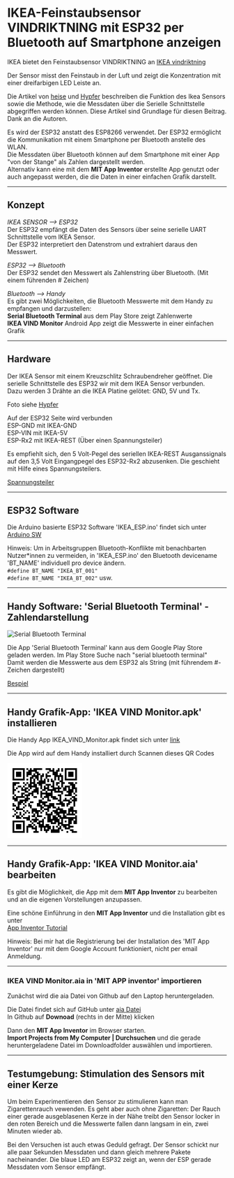 # IKEA-Feinstaubsensor VINDRIKTNING mit ESP32 per Bluetooth auf Smartphone anzeigen

IKEA bietet den Feinstaubsensor VINDRIKTNING an
[IKEA vindriktning](https://www.ikea.com/de/de/p/vindriktning-luftqualitaetssensor-70498242/)

Der Sensor misst den Feinstaub in der Luft und zeigt die Konzentration mit einer dreifarbigen LED Leiste an.  

Die Artikel von [heise](https://www.heise.de/ratgeber/Ikea-Feinstaubsensor-Vindriktning-zum-IoT-Device-aufbohren-6164149.html) und [Hypfer](https://github.com/Hypfer/esp8266-vindriktning-particle-sensor) beschreiben die Funktion des Ikea Sensors sowie die Methode, wie die Messdaten über die Serielle Schnittstelle abgegriffen werden können. Diese Artikel sind Grundlage für diesen Beitrag. Dank an die Autoren.

Es wird der ESP32 anstatt des ESP8266 verwendet. Der ESP32 ermöglicht die Kommunikation mit einem Smartphone per Bluetooth anstelle des WLAN.  
Die Messdaten über Bluetooth können auf dem Smartphone mit einer App "von der Stange" als Zahlen dargestellt werden.  
Alternativ kann eine mit dem **MIT App Inventor** erstellte App genutzt oder auch angepasst werden, die die Daten in einer einfachen Grafik darstellt.

---

## Konzept

*IKEA SENSOR --> ESP32*  
Der ESP32 empfängt die Daten des Sensors über seine serielle UART Schnittstelle vom IKEA Sensor.  
Der ESP32 interpretiert den Datenstrom und extrahiert daraus den Messwert.

*ESP32 --> Bluetooth*  
Der ESP32 sendet den Messwert als Zahlenstring über Bluetooth. (Mit einem führenden # Zeichen)

*Bluetooth --> Handy*  
Es gibt zwei Möglichkeiten, die Bluetooth Messwerte mit dem Handy zu empfangen und darzustellen:  
**Serial Bluetooth Terminal** aus dem Play Store zeigt Zahlenwerte  
**IKEA VIND Monitor** Android App zeigt die Messwerte in einer einfachen Grafik

---

## Hardware

Der IKEA Sensor mit einem Kreuzschlitz Schraubendreher geöffnet. Die serielle Schnittstelle des ESP32 wir mit dem IKEA Sensor verbunden.  
Dazu werden 3 Drähte an die IKEA Platine gelötet: GND, 5V und Tx.

Foto siehe [Hypfer](https://github.com/Hypfer/esp8266-vindriktning-particle-sensor)

Auf der ESP32 Seite wird verbunden  
ESP-GND mit IKEA-GND  
ESP-VIN mit IKEA-5V  
ESP-Rx2 mit IKEA-REST (Über einen Spannungsteiler)

Es empfiehlt sich, den 5 Volt-Pegel des seriellen IKEA-REST Ausganssignals auf den 3,5 Volt Eingangpegel des ESP32-Rx2 abzusenken. Die geschieht mit Hilfe eines Spannungsteilers.

[Spannungsteiler](https://github.com/PeterDirnhofer/IKEA-vindriktning-ESP32-Bluetooth/blob/ed034369126b07c1828fe7f08cb3ad05aead517b/images/Schematics.png)

---

## ESP32 Software

Die Arduino basierte ESP32 Software 'IKEA_ESP.ino' findet sich unter [Arduino SW](https://github.com/PeterDirnhofer/IKEA-vintrikning-ESP32-Bluetooth/blob/main/IKEA_ESP32.ino)

Hinweis: Um in Arbeitsgruppen Bluetooth-Konflikte mit benachbarten Nutzer\*innen zu vermeiden, in 'IKEA_ESP.ino' den Bluetooth devicename 'BT_NAME' individuell  pro device ändern.  
``#define BT_NAME "IKEA_BT_001"``  
``#define BT_NAME "IKEA_BT_002"`` usw.

---

## Handy Software: 'Serial Bluetooth Terminal' - Zahlendarstellung

![Serial Bluetooth Terminal](images/rial_bluetooth_terminal_logo.jpg)

Die App 'Serial Bluetooth Terminal' kann aus dem Google Play Store geladen werden. Im Play Store Suche nach "serial bluetooth terminal"  
Damit werden die Messwerte aus dem ESP32 als String (mit führendem #-Zeichen dargestellt)  

[Bespiel](images/sreenshot_serial_bluetooth_terminal.jpg)

---

## Handy Grafik-App: 'IKEA VIND Monitor.apk' installieren

Die Handy App IKEA_VIND_Monitor.apk findet sich unter [link](https://github.com/PeterDirnhofer/IKEA-vindriktning-ESP32-Bluetooth/blob/0154a634109c5e6da7ed0f975415ef33b83ec778/IKEA_VIND_Monitor.apk)

Die App wird auf dem Handy installiert durch Scannen dieses  QR Codes

![Downlad apk](images/QR_Download_apk.png)

---

## Handy Grafik-App: 'IKEA VIND Monitor.aia' bearbeiten

Es gibt die Möglichkeit, die App mit dem **MIT App Inventor** zu bearbeiten und an die eigenen Vorstellungen anzupassen.

Eine schöne Einführung in den **MIT App Inventor** und die Installation gibt es unter  
[App Inventor Tutorial](https://youtu.be/aM2ktMKAunw)

Hinweis: Bei mir hat die Registrierung bei der Installation des 'MIT App Inventor' nur mit dem Google Account funktioniert, nicht per email Anmeldung.

---

### IKEA VIND Monitor.aia in 'MIT APP inventor' importieren

Zunächst wird die aia Datei von Github auf den Laptop heruntergeladen.  

Die Datei findet sich auf GitHub unter [aia Datei](https://github.com/PeterDirnhofer/IKEA-vindriktning-ESP32-Bluetooth/blob/e44767fd795dc8c8edca308fd593ef1f24ffa6ee/IKEA_VIND_Monitor.aia)  
In Github auf **Downoad** (rechts in der Mitte) klicken

Dann den **MIT App Inventor** im Browser starten.  
**Import Projects from My Computer | Durchsuchen** und die gerade heruntergeladene Datei im Downloadfolder auswählen und importieren.

---

## Testumgebung: Stimulation des Sensors mit einer Kerze

Um beim Experimentieren den Sensor zu stimulieren kann man Zigarettenrauch vewenden. Es geht aber auch ohne Zigaretten: Der Rauch einer gerade ausgeblasenen Kerze in der Nähe treibt den Sensor locker in den roten Bereich und die Messwerte fallen dann langsam in ein, zwei Minuten wieder ab.

Bei den Versuchen ist auch etwas Geduld gefragt. Der Sensor schickt nur alle paar Sekunden Messdaten und dann gleich mehrere Pakete nacheinander. Die blaue LED am ESP32 zeigt an, wenn der ESP gerade Messdaten vom Sensor empfängt.
